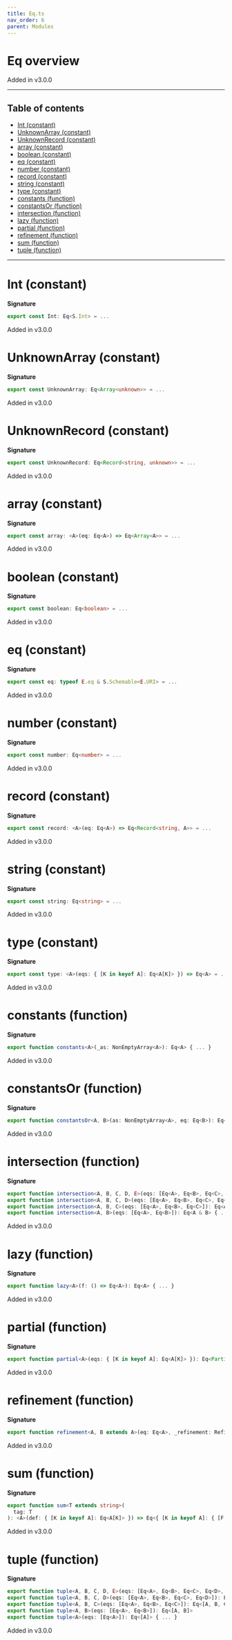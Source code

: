 ```yaml
---
title: Eq.ts
nav_order: 6
parent: Modules
---
```


# Eq overview

Added in v3.0.0

---

<h2 class="text-delta">Table of contents</h2>

- [Int (constant)](#int-constant)
- [UnknownArray (constant)](#unknownarray-constant)
- [UnknownRecord (constant)](#unknownrecord-constant)
- [array (constant)](#array-constant)
- [boolean (constant)](#boolean-constant)
- [eq (constant)](#eq-constant)
- [number (constant)](#number-constant)
- [record (constant)](#record-constant)
- [string (constant)](#string-constant)
- [type (constant)](#type-constant)
- [constants (function)](#constants-function)
- [constantsOr (function)](#constantsor-function)
- [intersection (function)](#intersection-function)
- [lazy (function)](#lazy-function)
- [partial (function)](#partial-function)
- [refinement (function)](#refinement-function)
- [sum (function)](#sum-function)
- [tuple (function)](#tuple-function)

---

# Int (constant)

**Signature**

```ts
export const Int: Eq<S.Int> = ...
```

Added in v3.0.0

# UnknownArray (constant)

**Signature**

```ts
export const UnknownArray: Eq<Array<unknown>> = ...
```

Added in v3.0.0

# UnknownRecord (constant)

**Signature**

```ts
export const UnknownRecord: Eq<Record<string, unknown>> = ...
```

Added in v3.0.0

# array (constant)

**Signature**

```ts
export const array: <A>(eq: Eq<A>) => Eq<Array<A>> = ...
```

Added in v3.0.0

# boolean (constant)

**Signature**

```ts
export const boolean: Eq<boolean> = ...
```

Added in v3.0.0

# eq (constant)

**Signature**

```ts
export const eq: typeof E.eq & S.Schemable<E.URI> = ...
```

Added in v3.0.0

# number (constant)

**Signature**

```ts
export const number: Eq<number> = ...
```

Added in v3.0.0

# record (constant)

**Signature**

```ts
export const record: <A>(eq: Eq<A>) => Eq<Record<string, A>> = ...
```

Added in v3.0.0

# string (constant)

**Signature**

```ts
export const string: Eq<string> = ...
```

Added in v3.0.0

# type (constant)

**Signature**

```ts
export const type: <A>(eqs: { [K in keyof A]: Eq<A[K]> }) => Eq<A> = ...
```

Added in v3.0.0

# constants (function)

**Signature**

```ts
export function constants<A>(_as: NonEmptyArray<A>): Eq<A> { ... }
```

Added in v3.0.0

# constantsOr (function)

**Signature**

```ts
export function constantsOr<A, B>(as: NonEmptyArray<A>, eq: Eq<B>): Eq<A | B> { ... }
```

Added in v3.0.0

# intersection (function)

**Signature**

```ts
export function intersection<A, B, C, D, E>(eqs: [Eq<A>, Eq<B>, Eq<C>, Eq<D>, Eq<E>]): Eq<A & B & C & D & E>
export function intersection<A, B, C, D>(eqs: [Eq<A>, Eq<B>, Eq<C>, Eq<D>]): Eq<A & B & C & D>
export function intersection<A, B, C>(eqs: [Eq<A>, Eq<B>, Eq<C>]): Eq<A & B & C>
export function intersection<A, B>(eqs: [Eq<A>, Eq<B>]): Eq<A & B> { ... }
```

Added in v3.0.0

# lazy (function)

**Signature**

```ts
export function lazy<A>(f: () => Eq<A>): Eq<A> { ... }
```

Added in v3.0.0

# partial (function)

**Signature**

```ts
export function partial<A>(eqs: { [K in keyof A]: Eq<A[K]> }): Eq<Partial<A>> { ... }
```

Added in v3.0.0

# refinement (function)

**Signature**

```ts
export function refinement<A, B extends A>(eq: Eq<A>, _refinement: Refinement<A, B>): Eq<B> { ... }
```

Added in v3.0.0

# sum (function)

**Signature**

```ts
export function sum<T extends string>(
  tag: T
): <A>(def: { [K in keyof A]: Eq<A[K]> }) => Eq<{ [K in keyof A]: { [F in T]: K } & A[K] }[keyof A]> { ... }
```

Added in v3.0.0

# tuple (function)

**Signature**

```ts
export function tuple<A, B, C, D, E>(eqs: [Eq<A>, Eq<B>, Eq<C>, Eq<D>, Eq<E>]): Eq<[A, B, C, D, E]>
export function tuple<A, B, C, D>(eqs: [Eq<A>, Eq<B>, Eq<C>, Eq<D>]): Eq<[A, B, C, D]>
export function tuple<A, B, C>(eqs: [Eq<A>, Eq<B>, Eq<C>]): Eq<[A, B, C]>
export function tuple<A, B>(eqs: [Eq<A>, Eq<B>]): Eq<[A, B]>
export function tuple<A>(eqs: [Eq<A>]): Eq<[A]> { ... }
```

Added in v3.0.0
